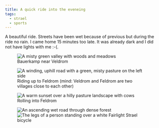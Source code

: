 ```yaml
---
title: A quick ride into the eveneing
tags: 
  - strael
  - sports
---
```

A beautiful ride. Streets have been wet because of previous but during the ride no rain. I came home 15 minutes too late. It was already dark and I did not have lights with me :-(.

<figure>
<img src="/img/strael/IMG_4538.jpg" alt="A misty green valley with woods and meadows">
<figcaption>Bauerkamp near Veldrom</figcaption>
</figure>

<figure>
<img src="/img/strael/IMG_4534.jpg" alt="A winding, uphill road with a green, misty pasture on the left side">
<figcaption>Riding up to Feldrom (mind: Veldrom and Feldrom are two villages close to each other)</figcaption>
</figure>

<figure>
<img src="/img/strael/IMG_4536.jpg" alt="A warm sunset over a hilly pasture landscape with cows">
<figcaption>Rolling into Feldrom</figcaption>
</figure>

<figure class="split">
<img src="/img/strael/IMG_4533.jpg" alt="An ascending wet road through dense forest">
<img src="/img/strael/IMG_4532.jpg" alt="The legs of a person standing over a white Fairlight Strael bicycle">
</figure>